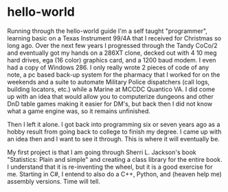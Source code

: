 # hello-world
Running through the hello-world guide
I'm a self taught "programmer", learning basic on a Texas Instrument 99/4A that I received for Christmas so long ago.  Over
the next few years I progressed through the Tandy CoCo/2 and eventually got my hands on a 286XT clone, decked out with 4 10 meg
hard drives, ega (16 color) graphics card, and a 1200 baud modem.  I even had a copy of Windows 286.  I only really wrote 2 pieces
of code of any note, a pc based back-up system for the pharmacy that I worked for on the weekends and a suite to automate Military
Police dispatchers (call logs, building locators, etc.) while a Marine at MCCDC Quantico VA.  I did come up with an idea that 
would allow you to computerize dungeons and other DnD table games making it easier for DM's, but back then I did not know what
a game engine was, so it remains unfinished.

Then I left it alone.  I got back into programming six or seven years ago as a hobby result from going back to college to finish
my degree.  I came up with an idea then and I want to see it through.  This is where it will eventually be.  

My first project is that I am going through Sherri L. Jackson's book "Statistics: Plain and simple" and creating a class library
for the entire book.  I understand that it is re-inventing the wheel, but it is a good exercise for me.  Starting in C#, I entend to
also do a C++, Python, and (heaven help me) assembly versions.  Time will tell.
